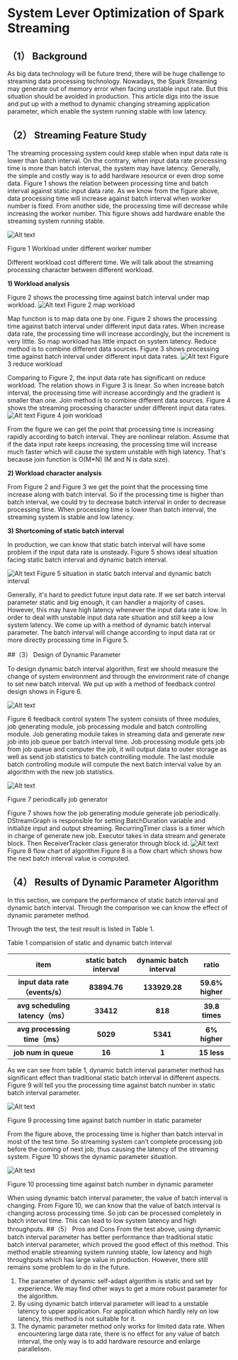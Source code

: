 # System Lever Optimization of Spark Streaming #
## （1）	Background ##

As big data technology will be future trend, there will be huge challenge to streaming data processing technology. Nowadays, the Spark Streaming may generate out of memory error when facing unstable input rate. But this situation should be avoided in production. This article digs into the issue and put up with a method to dynamic changing streaming application parameter, which enable the system running stable with low latency.

## （2）	Streaming Feature Study ##
The streaming processing system could keep stable when input data rate is lower than batch interval. On the contrary, when input data rate processing time is more than batch interval, the system may have latency. Generally, the simple and costly way is to add hardware resource or even drop some data. Figure 1 shows the relation between processing time and batch interval against static input data rate.
As we know from the figure above, data processing time will increase against batch interval when worker number is fixed. From another side, the processing time will decrease while increasing the worker number. This figure shows add hardware enable the streaming system running stable.

 ![Alt text](https://github.com/floatingtony/System-Lever-Optimization-of-Spark-Streaming/blob/master/Figure1.png)

Figure 1 Workload under different worker number

Different workload cost different time. We will talk about the streaming processing character between different workload.

**1) Workload analysis**

Figure 2 shows the processing time against batch interval under map workload.
   ![Alt text](https://github.com/floatingtony/System-Lever-Optimization-of-Spark-Streaming/blob/master/Figure2.png)
Figure 2 map workload

Map function is to map data one by one. Figure 2 shows the processing time against batch interval under different input data rates. When increase data rate, the processing time will increase accordingly, but the increment is very little. So map workload has little impact on system latency.
Reduce method is to combine different data sources. Figure 3 shows processing time against batch interval under different input data rates. 
  ![Alt text](https://github.com/floatingtony/System-Lever-Optimization-of-Spark-Streaming/blob/master/Figure3.png)
Figure 3 reduce workload

Comparing to Figure 2, the input data rate has significant on reduce workload. The relation shows in Figure 3 is linear. So when increase batch interval, the processing time will increase accordingly and the gradient is smaller than one.
Join method is to combine different data sources. Figure 4 shows the streaming processing character under different input data rates.
   ![Alt text](https://github.com/floatingtony/System-Lever-Optimization-of-Spark-Streaming/blob/master/Figure4.png)
Figure 4 join workload

From the figure we can get the point that processing time is increasing rapidly according to batch interval. They are nonlinear relation. Assume that if the data input rate keeps increasing, the processing time will increase much faster which will cause the system unstable with high latency. That's because join function is O(M*N) (M and N is data size). 

**2) Workload character analysis**

From Figure 2 and Figure 3 we get the point that the processing time increase along with batch interval. So if the processing time is higher than batch interval, we could try to decrease batch interval in order to decrease processing time.
When processing time is lower than batch interval, the streaming system is stable and low latency.

**3) Shortcoming of static batch interval**

In production, we can know that static batch interval will have some problem if the input data rate is unsteady. Figure 5 shows ideal situation facing static batch interval and dynamic batch interval.
 
   ![Alt text](https://github.com/floatingtony/System-Lever-Optimization-of-Spark-Streaming/blob/master/Figure5.jpg)
Figure 5 situation in static batch interval and dynamic batch interval

Generally, it's hard to predict future input data rate. If we set batch interval parameter static and big enough, it can handler a majority of cases. However, this may have high latency whenever the input data rate is low. In order to deal with unstable input data rate situation and still keep a low system latency. We come up with a method of dynamic batch interval parameter. The batch interval will change according to input data rat or more directly processing time in Figure 5.

##（3）	Design of Dynamic Parameter


To design dynamic batch interval algorithm, first we should measure the change of system environment and through the environment rate of change to set new batch interval. We put up with a method of feedback control design shows in Figure 6.
 
 ![Alt text](https://github.com/floatingtony/System-Lever-Optimization-of-Spark-Streaming/blob/master/Figure6.jpg)
 
Figure 6 feedback control system
The system consists of three modules, job generating module, job processing module and batch controlling module. Job generating module takes in streaming data and generate new job into job queue per batch interval time. Job processing module gets job from job queue and computer the job, it will output data to outer storage as well as send job statistics to batch controlling module. The last module batch controlling module will compute the next batch interval value by an algorithm with the new job statistics. 
 
 ![Alt text](https://github.com/floatingtony/System-Lever-Optimization-of-Spark-Streaming/blob/master/Figure7.jpg)
 
Figure 7 periodically job generator

Figure 7 shows how the job generating module generate job periodically.
DStreamGraph is responsible for setting BatchDuration variable and initialize input and output streaming. RecurringTimer class is a timer which in charge of generate new job. Executor takes in data stream and generate block. Then ReceiverTracker class generator through block id.
  ![Alt text](https://github.com/floatingtony/System-Lever-Optimization-of-Spark-Streaming/blob/master/Figure8.png)
Figure 8 flow chart of algorithm
Figure 8 is a flow chart which shows how the next batch interval value is computed.

## （4）	Results of Dynamic Parameter Algorithm ##

In this section, we compare the performance of static batch interval and dynamic batch interval. Through the comparison we can know the effect of dynamic parameter method.

Through the test, the test result is listed in Table 1.

Table 1 comparision of static and dynamic batch interval 
    <table>
        <tr>
            <th>item</th>
            <th>static batch interval</th>
            <th>dynamic batch interval</th>
            <th>ratio</th>
        </tr>
        <tr>
            <th>input data rate（events/s）</th>
            <th>83894.76</th>
            <th>133929.28</th>
            <th>59.6% higher</th>
        </tr>
        <tr>
            <th>avg scheduling latency（ms）</th>
            <th>33412</th>
            <th>818</th>
            <th>39.8 times</th>
        </tr>
        <tr>
            <th>avg processing time（ms）</th>
            <th>5029</th>
            <th>5341</th>
            <th>6% higher</th>
        </tr>
		<tr>
            <th>job num in queue</th>
            <th>16</th>
            <th>1</th>
            <th>15 less</th>
        </tr>
    </table>

As we can see from table 1, dynamic batch interval parameter method has significant effect than traditional static batch interval in different aspects. 
Figure 9 will tell you the processing time against batch number in static batch interval parameter.
 
  ![Alt text](https://github.com/floatingtony/System-Lever-Optimization-of-Spark-Streaming/blob/master/Figure9.png)
  
Figure 9 processing time against batch number in static parameter

From the figure above, the processing time is higher than batch interval in most of the test time. So streaming system can’t complete processing job before the coming of next job, thus causing the latency of the streaming system. Figure 10 shows the dynamic parameter situation.
   
   ![Alt text](https://github.com/floatingtony/System-Lever-Optimization-of-Spark-Streaming/blob/master/Figure10.png)
   
Figure 10 processing time against batch number in dynamic parameter

When using dynamic batch interval parameter, the value of batch interval is changing. From Figure 10, we can know that the value of batch interval is changing across processing time. So job can be processed completely in batch interval time. This can lead to low system latency and high throughputs.
##（5）	Pros and Cons
From the test above, using dynamic batch interval parameter has better performance than traditional static batch interval parameter, which proved the good effect of this method. This method enable streaming system running stable, low latency and high throughputs which has large value in production. However, there still remains some problem to do in the future.

1. The parameter of dynamic self-adapt algorithm is static and set by experience. We may find other ways to get a more robust parameter for the algorithm.
2. By using dynamic batch interval parameter will lead to a unstable latency to upper application. For application which hardly rely on low latency, this method is not suitable for it.
3. The dynamic parameter method only works for limited data rate. When encountering large data rate, there is no effect for any value of batch interval, the only way is to add hardware resource and enlarge parallelism.
